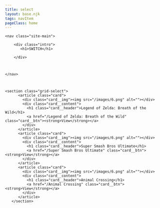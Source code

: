 ```yaml
---
title: select
layout: base.njk
tags: navItem
pageClass: home
---
```




    <nav class="site-main">

        <div class="intro">
           <h1>SWITCH</h1>

        </div>



    </nav>



    <section class="grid-select">
          <article class="card">
            <div class="card__img"><img src="/images/6.png" alt=""></div>
            <div class="card__content">
              <h1 class="card__header">Legend of Zelda: Breath of the Wild</h1>
              <a href="/Legend of Zelda: Breath of the Wild" class="card__btn"><strong>View</strong></a>
            </div>
          </article>
          <article class="card">
            <div class="card__img"><img src="/images/6.png" alt=""></div>
            <div class="card__content">
              <h1 class="card__header">Super Smash Bros Ultimate</h1>
              <a href="/Super Smash Bros Ultimate" class="card__btn"><strong>View</strong></a>
            </div>
          </article>
          <article class="card">
            <div class="card__img"><img src="/images/6.png" alt=""></div>
            <div class="card__content">
              <h1 class="card__header">Animal Crossing</h1>
              <a href="/Animal Crossing" class="card__btn"><strong>View</strong></a>
            </div>
          </article>
       </section>




       